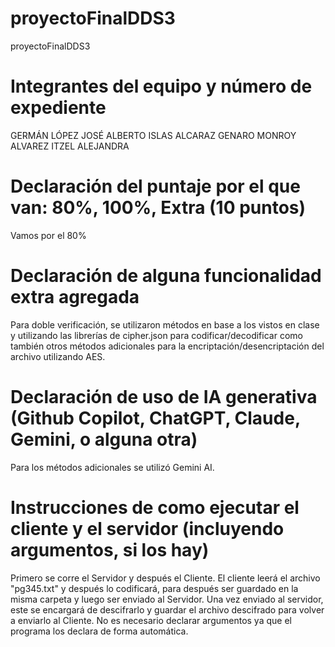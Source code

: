 # proyectoFinalDDS3
proyectoFinalDDS3

# Integrantes del equipo y número de expediente
GERMÁN LÓPEZ JOSÉ ALBERTO
ISLAS ALCARAZ GENARO
MONROY ALVAREZ ITZEL ALEJANDRA

# Declaración del puntaje por el que van: 80%, 100%, Extra (10 puntos)
Vamos por el 80%

# Declaración de alguna funcionalidad extra agregada
Para doble verificación, se utilizaron métodos en base a los vistos en clase y utilizando las librerías de cipher.json para codificar/decodificar como también otros métodos adicionales para la encriptación/desencriptación del archivo utilizando AES.

# Declaración de uso de IA generativa (Github Copilot, ChatGPT, Claude, Gemini, o alguna otra)
Para los métodos adicionales se utilizó Gemini AI.

# Instrucciones de como ejecutar el cliente y el servidor (incluyendo argumentos, si los hay)
Primero se corre el Servidor y después el Cliente.
El cliente leerá el archivo "pg345.txt" y después lo codificará, para después ser guardado en la misma carpeta y luego ser enviado al Servidor.
Una vez enviado al servidor, este se encargará de descifrarlo y guardar el archivo descifrado para volver a enviarlo al Cliente.
No es necesario declarar argumentos ya que el programa los declara de forma automática.
